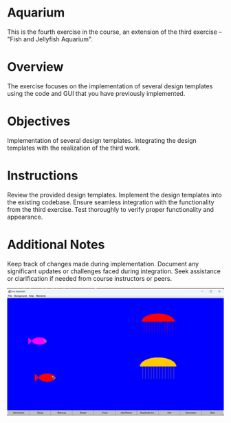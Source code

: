 # Aquarium
This is the fourth exercise in the course, an extension of the third exercise – "Fish and Jellyfish Aquarium".

# Overview
The exercise focuses on the implementation of several design templates using the code and GUI that you have previously implemented.

# Objectives
Implementation of several design templates.
Integrating the design templates with the realization of the third work.

# Instructions
Review the provided design templates.
Implement the design templates into the existing codebase.
Ensure seamless integration with the functionality from the third exercise.
Test thoroughly to verify proper functionality and appearance.

# Additional Notes
Keep track of changes made during implementation.
Document any significant updates or challenges faced during integration.
Seek assistance or clarification if needed from course instructors or peers.

![Design Templates](pic.png)

